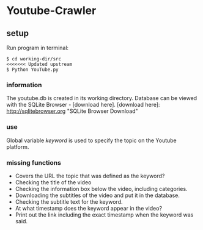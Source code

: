 Youtube-Crawler
=========================
## setup
Run program in terminal:

```
$ cd working-dir/src
<<<<<<< Updated upstream
$ Python YouTube.py
```
### information
The youtube.db is created in its working directory.
Database can be viewed with the SQLite Browser - [download here].
[download here]: http://sqlitebrowser.org "SQLite Browser Download"

### use
Global variable *keyword* is used to specify the topic on the Youtube platform. 

### missing functions

- Covers the URL the topic that was defined as the keyword?
- Checking the title of the video
- Checking the information box below the video, including categories. 
- Downloading the subtitles of the video and put it in the database.
- Checking the subtitle text for the keyword.
- At what timestamp does the keyword appear in the video?
- Print out the link including the exact timestamp when the keyword was said.

